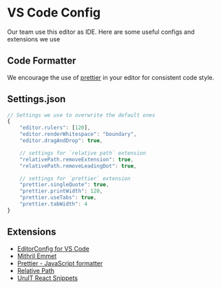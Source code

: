 # VS Code Config 

Our team use this editor as IDE. 
Here are some useful configs and extensions we use

## Code Formatter

We encourage the use of [prettier](https://github.com/prettier/prettier) in your editor for consistent code style.

## Settings.json

```javascript
// Settings we use to overwrite the default ones
{
    "editor.rulers": [120],
    "editor.renderWhitespace": "boundary",
    "editor.dragAndDrop": true,

    // settings for `relative path` extension
    "relativePath.removeExtension": true,
    "relativePath.removeLeadingDot": true,

    // settings for `prettier` extension
    "prettier.singleQuote": true,
    "prettier.printWidth": 120,
    "prettier.useTabs": true,
    "prettier.tabWidth": 4
}
```

## Extensions 

* [EditorConfig for VS Code](https://marketplace.visualstudio.com/items?itemName=EditorConfig.EditorConfig)
* [Mithril Emmet](https://marketplace.visualstudio.com/items?itemName=FallenMax.mithril-emmet)
* [Prettier - JavaScript formatter](https://marketplace.visualstudio.com/items?itemName=esbenp.prettier-vscode)
* [Relative Path](https://marketplace.visualstudio.com/items?itemName=jakob101.RelativePath)
* [UruIT React Snippets](https://marketplace.visualstudio.com/items?itemName=UruIT.uruit-react-snippets)
